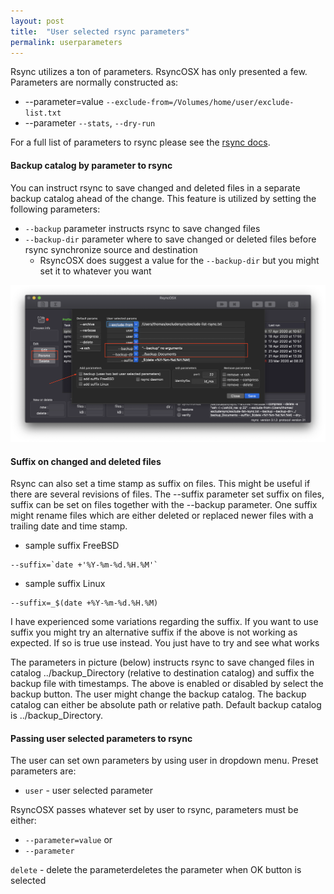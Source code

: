 ```yaml
---
layout: post
title:  "User selected rsync parameters"
permalink: userparameters
---
```

Rsync utilizes a ton of parameters. RsyncOSX has only presented a few. Parameters are normally constructed as:

- --parameter=value `--exclude-from=/Volumes/home/user/exclude-list.txt`
- --parameter `--stats`, `--dry-run`

For a full list of parameters to rsync please see the [rsync docs](https://download.samba.org/pub/rsync/rsync.html).

#### Backup catalog by parameter to rsync

You can instruct rsync to save changed and deleted files in a separate backup catalog ahead of the change. This feature is utilized by setting the following parameters:

- `--backup` parameter instructs rsync to save changed files
- `--backup-dir` parameter where to save changed or deleted files before rsync synchronize source and destination
	- RsyncOSX does suggest a value for the `--backup-dir` but you might set it to whatever you want

![](/images/RsyncOSX/master/rsync/rsync.png)

#### Suffix on changed and deleted files

Rsync can also set a time stamp as suffix on files. This might be useful if there are several revisions of files. The --suffix parameter set suffix on files, suffix can be set on files together with the --backup parameter. One suffix might rename files which are either deleted or replaced newer files with a trailing date and time stamp.

- sample suffix FreeBSD
```
--suffix=`date +'%Y-%m-%d.%H.%M'`
```
- sample suffix Linux
```
--suffix=_$(date +%Y-%m-%d.%H.%M)
```

I have experienced some variations regarding the suffix. If you want to use suffix you might try an alternative suffix if the above is not working as expected. If so is true use  instead. You just have to try and see what works

The parameters in picture (below) instructs rsync to save changed files in catalog ../backup_Directory (relative to destination catalog) and suffix the backup file with timestamps. The above is enabled or disabled by select the backup button. The user might change the backup catalog. The backup catalog can either be absolute path or relative path. Default backup catalog is ../backup_Directory.

#### Passing user selected parameters to rsync

The user can set own parameters by using user in dropdown menu. Preset parameters are:

- `user`  - user selected parameter

RsyncOSX passes whatever set by user to rsync, parameters must be either:
- `--parameter=value` or
- `--parameter`

`delete` - delete the parameterdeletes the parameter when OK button is selected
